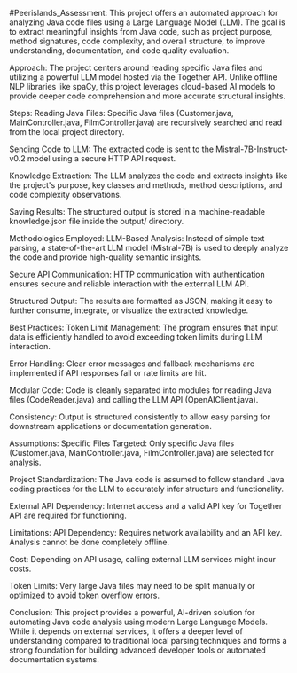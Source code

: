 #Peerislands_Assessment:
This project offers an automated approach for analyzing Java code files using a Large Language Model (LLM). The goal is to extract meaningful insights from Java code, such as project purpose, method signatures, code complexity, and overall structure, to improve understanding, documentation, and code quality evaluation.

Approach:
The project centers around reading specific Java files and utilizing a powerful LLM model hosted via the Together API. Unlike offline NLP libraries like spaCy, this project leverages cloud-based AI models to provide deeper code comprehension and more accurate structural insights.

Steps:
Reading Java Files: Specific Java files (Customer.java, MainController.java, FilmController.java) are recursively searched and read from the local project directory.

Sending Code to LLM: The extracted code is sent to the Mistral-7B-Instruct-v0.2 model using a secure HTTP API request.

Knowledge Extraction: The LLM analyzes the code and extracts insights like the project's purpose, key classes and methods, method descriptions, and code complexity observations.

Saving Results: The structured output is stored in a machine-readable knowledge.json file inside the output/ directory.

Methodologies Employed:
LLM-Based Analysis: Instead of simple text parsing, a state-of-the-art LLM model (Mistral-7B) is used to deeply analyze the code and provide high-quality semantic insights.

Secure API Communication: HTTP communication with authentication ensures secure and reliable interaction with the external LLM API.

Structured Output: The results are formatted as JSON, making it easy to further consume, integrate, or visualize the extracted knowledge.

Best Practices:
Token Limit Management: The program ensures that input data is efficiently handled to avoid exceeding token limits during LLM interaction.

Error Handling: Clear error messages and fallback mechanisms are implemented if API responses fail or rate limits are hit.

Modular Code: Code is cleanly separated into modules for reading Java files (CodeReader.java) and calling the LLM API (OpenAIClient.java).

Consistency: Output is structured consistently to allow easy parsing for downstream applications or documentation generation.

Assumptions:
Specific Files Targeted: Only specific Java files (Customer.java, MainController.java, FilmController.java) are selected for analysis.

Project Standardization: The Java code is assumed to follow standard Java coding practices for the LLM to accurately infer structure and functionality.

External API Dependency: Internet access and a valid API key for Together API are required for functioning.

Limitations:
API Dependency: Requires network availability and an API key. Analysis cannot be done completely offline.

Cost: Depending on API usage, calling external LLM services might incur costs.

Token Limits: Very large Java files may need to be split manually or optimized to avoid token overflow errors.

Conclusion:
This project provides a powerful, AI-driven solution for automating Java code analysis using modern Large Language Models. While it depends on external services, it offers a deeper level of understanding compared to traditional local parsing techniques and forms a strong foundation for building advanced developer tools or automated documentation systems.
